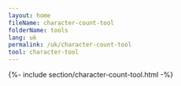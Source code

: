 ```yaml
---
layout: home
fileName: character-count-tool
folderName: tools
lang: uk
permalink: /uk/character-count-tool
tool: character-tool
---
```

{%- include section/character-count-tool.html -%}